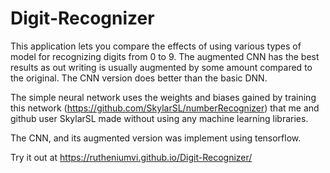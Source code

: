 # Digit-Recognizer
This application lets you compare the effects of using various types of model for recognizing digits from 0 to 9. The augmented CNN has the best results as out writing is usually augmented by some amount compared to the original. The CNN version does better than the basic DNN.

The simple neural network uses the weights and biases gained by training this network (https://github.com/SkylarSL/numberRecognizer) that me and github user SkylarSL made without using any machine learning libraries.

The CNN, and its augmented version was implement using tensorflow.

Try it out at https://rutheniumvi.github.io/Digit-Recognizer/



